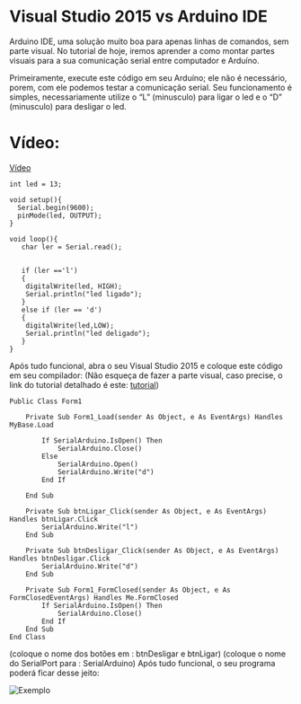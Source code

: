 # Visual Studio 2015 vs Arduino IDE

Arduino IDE, uma solução muito boa para apenas linhas de comandos, sem parte visual. No tutorial de hoje, iremos aprender a como montar partes visuais para a sua comunicação serial entre computador e Arduíno. 

Primeiramente, execute este código em seu Arduíno; ele não é necessário, porem, com ele podemos testar a comunicação serial. Seu funcionamento é simples, necessariamente utilize o “L” (minusculo) para ligar o led e o “D” (minusculo) para desligar o led.

# Vídeo:

[Vídeo](https://youtu.be/dpum4BGyhLY)

```
int led = 13;
 
void setup(){
  Serial.begin(9600);
  pinMode(led, OUTPUT);
}
 
void loop(){
   char ler = Serial.read();
 
 
   if (ler =='l')
   {
    digitalWrite(led, HIGH);
    Serial.println("led ligado");
   }
   else if (ler == 'd')
   {
    digitalWrite(led,LOW);
    Serial.println("led deligado");
   }
}
```

Após tudo funcional, abra o seu Visual Studio 2015 e coloque este código em seu compilador: (Não esqueça de fazer a parte visual, caso precise, o link do tutorial detalhado é este: [tutorial](https://youtu.be/dpum4BGyhLY))

```
Public Class Form1
 
    Private Sub Form1_Load(sender As Object, e As EventArgs) Handles MyBase.Load
 
        If SerialArduino.IsOpen() Then
            SerialArduino.Close()
        Else
            SerialArduino.Open()
            SerialArduino.Write("d")
        End If
 
    End Sub
 
    Private Sub btnLigar_Click(sender As Object, e As EventArgs) Handles btnLigar.Click
        SerialArduino.Write("l")
    End Sub
 
    Private Sub btnDesligar_Click(sender As Object, e As EventArgs) Handles btnDesligar.Click
        SerialArduino.Write("d")
    End Sub
 
    Private Sub Form1_FormClosed(sender As Object, e As FormClosedEventArgs) Handles Me.FormClosed
        If SerialArduino.IsOpen() Then
            SerialArduino.Close()
        End If
    End Sub
End Class
```

(coloque o nome dos botões em : btnDesligar e btnLigar)
(coloque o nome do SerialPort para : SerialArduino)
Após tudo funcional, o seu programa poderá ficar desse jeito:

![Exemplo](https://github.com/vicpb/robotec-projects/blob/master/serial_visual_arduino/Windows-Form-Aplication.png)